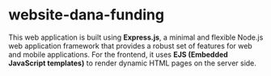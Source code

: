 # website-dana-funding

This web application is built using **Express.js**, a minimal and flexible Node.js web application framework that provides a robust set of features for web and mobile applications. For the frontend, it uses **EJS (Embedded JavaScript templates)** to render dynamic HTML pages on the server side.
